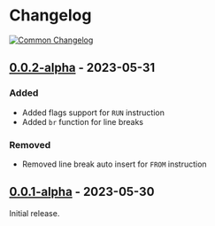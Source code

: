 # Changelog
[![Common Changelog](https://common-changelog.org/badge.svg)](https://common-changelog.org)

## [0.0.2-alpha] - 2023-05-31

### Added

- Added flags support for `RUN` instruction
- Added `br` function for line breaks

### Removed

- Removed line break auto insert for `FROM` instruction

## [0.0.1-alpha] - 2023-05-30

Initial release.

[0.0.2-alpha]: https://github.com/blbrdv/Tuffenuff/releases/tag/v0.0.2-alpha
[0.0.1-alpha]: https://www.nuget.org/packages/Tuffenuff/0.0.1-alpha
